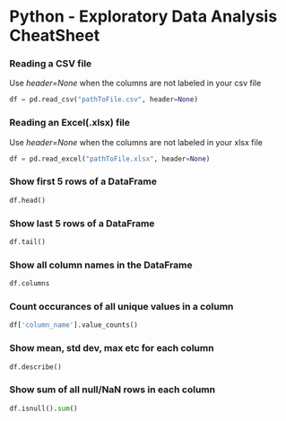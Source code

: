 # Python - Exploratory Data Analysis CheatSheet

### Reading a CSV file
Use _header=None_ when the columns are not labeled in your csv file
```python
df = pd.read_csv("pathToFile.csv", header=None)
```
### Reading an Excel(.xlsx) file
Use _header=None_ when the columns are not labeled in your xlsx file
```python
df = pd.read_excel("pathToFile.xlsx", header=None)
```
### Show first 5 rows of a DataFrame
```python 
df.head()
```
### Show last 5 rows of a DataFrame
```python
df.tail()
```
### Show all column names in the DataFrame
```python
df.columns
```
### Count occurances of all unique values in a column
```python
df['column_name'].value_counts()
```
### Show mean, std dev, max etc for each column
```python
df.describe()
```
### Show sum of all null/NaN rows in each column
```python
df.isnull().sum()
```












